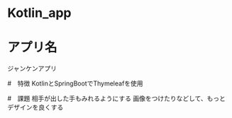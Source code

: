 # Kotlin_app

# アプリ名
ジャンケンアプリ

#　特徴
KotlinとSpringBootでThymeleafを使用

#　課題
相手が出した手もみれるようにする
画像をつけたりなどして、もっとデザインを良くする
